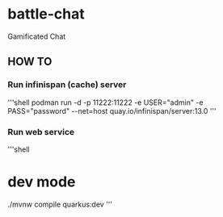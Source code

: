 # battle-chat
Gamificated Chat

## HOW TO

### Run infinispan (cache) server

'''shell
podman run -d -p 11222:11222 -e USER="admin" -e PASS="password" --net=host quay.io/infinispan/server:13.0
'''

### Run web service

'''shell
# dev mode
./mvnw compile quarkus:dev
'''